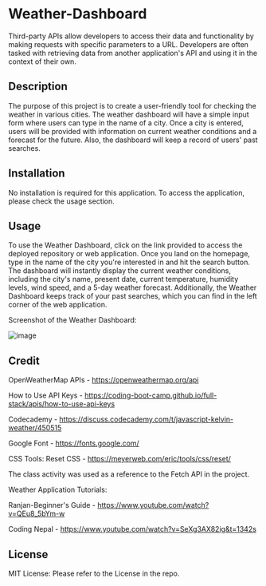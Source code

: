 # Weather-Dashboard

Third-party APIs allow developers to access their data and functionality by making requests with specific parameters to a URL. Developers are often tasked with retrieving data from another application's API and using it in the context of their own.

## Description

The purpose of this project is to create a user-friendly tool for checking the weather in various cities. The weather dashboard will have a simple input form where users can type in the name of a city. Once a city is entered, users will be provided with information on current weather conditions and a forecast for the future. Also, the dashboard will keep a record of users' past searches.

## Installation

No installation is required for this application. To access the application, please check the usage section.

## Usage

To use the Weather Dashboard, click on the link provided to access the deployed repository or web application. Once you land on the homepage, type in the name of the city you're interested in and hit the search button. The dashboard will instantly display the current weather conditions, including the city's name, present date, current temperature, humidity levels, wind speed, and a 5-day weather forecast. Additionally, the Weather Dashboard keeps track of your past searches, which you can find in the left corner of the web application.

Screenshot of the Weather Dashboard:

![image](https://github.com/KitSarmiento/Weather-Dashboard/assets/135483936/549cdfb3-8fd0-4a7e-a23f-6e16e270a15a)

## Credit

OpenWeatherMap APIs - https://openweathermap.org/api

How to Use API Keys - https://coding-boot-camp.github.io/full-stack/apis/how-to-use-api-keys

Codecademy - https://discuss.codecademy.com/t/javascript-kelvin-weather/450515

Google Font - https://fonts.google.com/

CSS Tools: Reset CSS - https://meyerweb.com/eric/tools/css/reset/

The class activity was used as a reference to the Fetch API in the project.

Weather Application Tutorials:

Ranjan-Beginner's Guide - https://www.youtube.com/watch?v=QEu8_5bYm-w

Coding Nepal - https://www.youtube.com/watch?v=SeXg3AX82ig&t=1342s

## License

MIT License: Please refer to the License in the repo.
